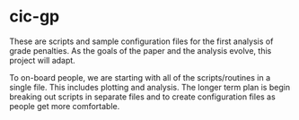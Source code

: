# cic-gp
These are scripts and sample configuration files for the first analysis of grade penalties. As the goals of the paper and the analysis evolve, this project will adapt.

To on-board people, we are starting with all of the scripts/routines in a single file. This includes plotting and analysis. The longer term plan is begin breaking out scripts in separate files and to create configuration files as people get more comfortable.
